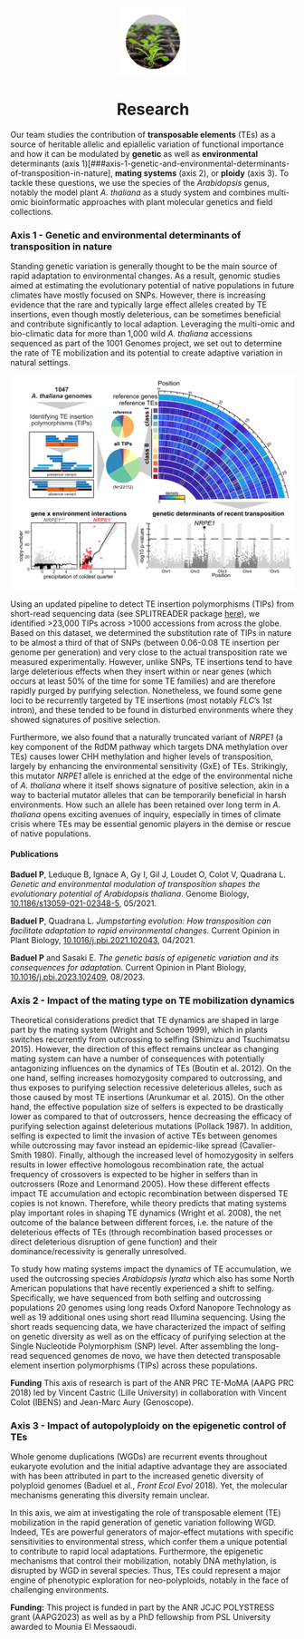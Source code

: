 <br>

<p align="center"><img src="/images/seedling.png" width="120"></p>
<!-- <h1 align="center"> 🔬 <br><br>  </h1>--> 
  <h1 align="center"> Research </h1>

Our team studies the contribution of <b>transposable elements</b> (TEs) as a source of heritable allelic and epiallelic variation of functional importance and how it can be modulated by <b>genetic</b> as well as <b>environmental</b> determinants (axis 1)[###axis-1-genetic-and-environmental-determinants-of-transposition-in-nature],  <b>mating systems</b> (axis 2), or <b>ploidy</b> (axis 3). To tackle these questions, we use the  species of the  <em>Arabidopsis</em> genus, notably the model plant <em>A. thaliana</em> as a study system and combines multi-omic bioinformatic approaches with plant molecular genetics and field collections.

### Axis 1 - Genetic and environmental determinants of transposition in nature

Standing genetic variation is generally thought to be the main source of rapid adaptation to environmental changes. As a result, genomic studies aimed at estimating the evolutionary potential of native populations in future climates have mostly focused on SNPs. However, there is increasing evidence that the rare and typically large effect alleles created by TE insertions, even though mostly deleterious, can be sometimes beneficial and contribute significantly to local adaption. Leveraging the multi-omic and bio-climatic data for more than 1,000 wild <em>A. thaliana</em> accessions sequenced as part of the 1001 Genomes project, we set out to determine the rate of TE mobilization and its potential to create adaptive variation in natural settings. 

<img align="center" src="/images/GBIO_summary-fig.png" >

Using an updated pipeline to detect TE insertion polymorphisms (TIPs) from short-read sequencing data (see SPLITREADER package [here](code.md)), we identified >23,000 TIPs across >1000 accessions from across the globe. Based on this dataset, we determined the substitution rate of TIPs in nature to be almost a third of that of SNPs (between 0.06-0.08 TE insertion per genome per generation) and very close to the actual transposition rate we measured experimentally. However, unlike SNPs, TE insertions tend to have large deleterious effects when they insert within or near genes (which occurs at least 50% of the time for some TE families) and are therefore rapidly purged by purifying selection. Nonetheless, we found some gene loci to be recurrently targeted by TE insertions (most notably <em>FLC</em>’s 1st intron), and these tended to be found in disturbed environments where they showed signatures of positive selection.

Furthermore, we also found that a naturally truncated variant of <em>NRPE1</em> (a key component of the RdDM pathway which targets DNA methylation over TEs) causes lower CHH methylation and higher levels of transposition, largely by enhancing the environmental sensitivity (GxE) of TEs. Strikingly, this mutator <em>NRPE1</em> allele is enriched at the edge of the environmental niche of <em>A. thaliana</em> where it itself shows signature of positive selection, akin in a way to bacterial mutator alleles that can be temporarily beneficial in harsh environments. How such an allele has been retained over long term in <em>A. thaliana</em> opens exciting avenues of inquiry, especially in times of climate crisis where TEs may be essential genomic players in the demise or rescue of native populations.

#### Publications

**Baduel P**, Leduque B, Ignace A, Gy I, Gil J, Loudet O, Colot V, Quadrana L. _Genetic and environmental modulation of transposition shapes the evolutionary potential of Arabidopsis thaliana_. Genome Biology, [10.1186/s13059-021-02348-5](https://doi.org/10.1186/s13059-021-02348-5), 05/2021. 

**Baduel P**, Quadrana L. _Jumpstarting evolution: How transposition can facilitate adaptation to rapid environmental changes_. Current Opinion in Plant Biology, [10.1016/j.pbi.2021.102043](https://doi.org/10.1016/j.pbi.2021.102043), 04/2021.

**Baduel P** and Sasaki E. _The genetic basis of epigenetic variation and its consequences for adaptation_. Current Opinion in Plant Biology, [10.1016/j.pbi.2023.102409](https://doi.org/10.1016/j.pbi.2023.102409), 08/2023.

### Axis 2 - Impact of the mating type on TE mobilization dynamics

Theoretical considerations predict that TE dynamics are shaped in large part by the mating system (Wright and Schoen 1999), which in plants switches recurrently from outcrossing to selfing (Shimizu and Tsuchimatsu 2015). However, the direction of this effect remains unclear as changing mating system can have a number of consequences with potentially antagonizing influences on the dynamics of TEs (Boutin et al. 2012). On the one hand, selfing increases homozygosity compared to outcrossing, and thus exposes to purifying selection recessive deleterious alleles, such as those caused by most TE insertions (Arunkumar et al. 2015). On the other hand, the effective population size of selfers is expected to be drastically lower as compared to that of outcrossers, hence decreasing the efficacy of purifying selection against deleterious mutations (Pollack 1987). In addition, selfing is expected to limit the invasion of active TEs between genomes while outcrossing may favor instead an epidemic-like spread (Cavalier-Smith 1980). Finally, although the increased level of homozygosity in selfers results in lower effective homologous recombination rate, the actual frequency of crossovers is expected to be higher in selfers than in outcrossers (Roze and Lenormand 2005). How these different effects impact TE accumulation and ectopic recombination between dispersed TE copies is not known. Therefore, while theory predicts that mating systems play important roles in shaping TE dynamics (Wright et al. 2008), the net outcome of the balance between different forces, i.e. the nature of the deleterious effects of TEs (through recombination based processes or direct deleterious disruption of gene function) and their dominance/recessivity is generally unresolved.  

To study how mating systems impact the dynamics of TE accumulation, we used the outcrossing species _Arabidopsis lyrata_ which also has some North American populations that have recently experienced a shift to selfing. Specifically, we have sequenced from both selfing and outcrossing populations 20 genomes using long reads Oxford Nanopore Technology as well as 19 additional ones using short read Illumina sequencing. Using the short reads sequencing data, we have characterized the impact of selfing on genetic diversity as well as on the efficacy of purifying selection at the Single Nucleotide Polymorphism (SNP) level. After assembling the long-read sequenced genomes de novo, we have then detected transposable element insertion polymorphisms (TIPs) across these populations.

**Funding** This axis of research is part of the ANR PRC TE-MoMA (AAPG PRC 2018) led by Vincent Castric (Lille University) in collaboration with Vincent Colot (IBENS) and Jean-Marc Aury (Genoscope).

### Axis 3 - Impact of autopolyploidy on the epigenetic control of TEs 

Whole genome duplications (WGDs) are recurrent events throughout eukaryote evolution and the initial adaptive advantage they are associated with has been attributed in part to the increased genetic diversity of polyploid genomes (Baduel et al., _Front Ecol Evol_ 2018). Yet, the molecular mechanisms generating this diversity remain unclear. 

In this axis, we aim at investigating the role of transposable element (TE) mobilization in the rapid generation of genetic variation following WGD. Indeed, TEs are powerful generators of major-effect mutations with specific sensitivities to environmental stress, which confer them a unique potential to contribute to rapid local adaptations. Furthermore, the epigenetic mechanisms that control their mobilization, notably DNA methylation, is disrupted by WGD in several species. Thus, TEs could represent a major engine of phenotypic exploration for neo-polyploids, notably in the face of challenging environments.

<b>Funding:</b> This project is funded in part by the ANR JCJC POLYSTRESS grant (AAPG2023) as well as by a PhD fellowship from PSL University awarded to Mounia El Messaoudi. 



